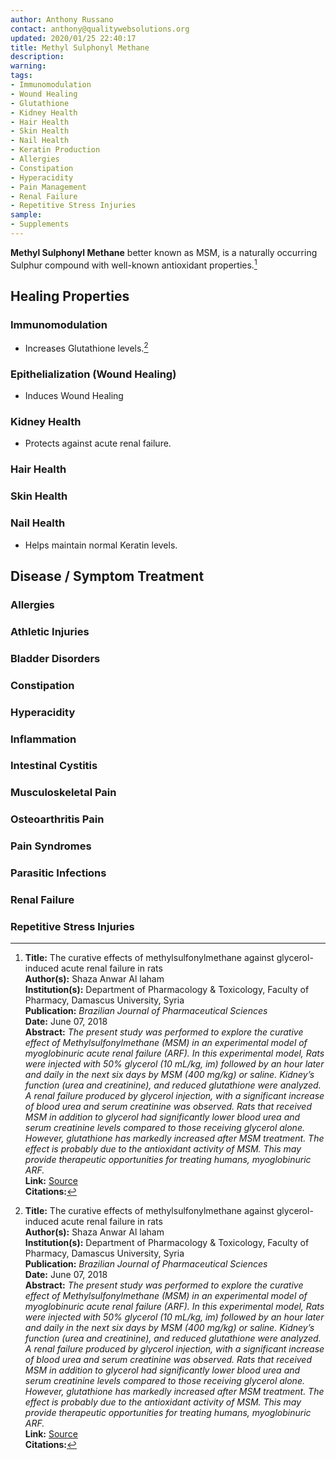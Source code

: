```yaml
---
author: Anthony Russano
contact: anthony@qualitywebsolutions.org
updated: 2020/01/25 22:40:17
title: Methyl Sulphonyl Methane
description:
warning:
tags:
- Immunomodulation
- Wound Healing
- Glutathione
- Kidney Health
- Hair Health
- Skin Health
- Nail Health
- Keratin Production
- Allergies
- Constipation
- Hyperacidity
- Pain Management
- Renal Failure
- Repetitive Stress Injuries
sample:
- Supplements
---
```

**Methyl Sulphonyl Methane** better known as MSM, is a naturally occurring Sulphur compound with well-known antioxidant properties.[^1]

## Healing Properties

### Immunomodulation

- Increases Glutathione levels.[^1]

### Epithelialization (Wound Healing)

- Induces Wound Healing

### Kidney Health

- Protects against acute renal failure.

### Hair Health

### Skin Health

### Nail Health

- Helps maintain normal Keratin levels.

## Disease / Symptom Treatment

### Allergies

### Athletic Injuries

### Bladder Disorders

### Constipation

### Hyperacidity

### Inflammation

### Intestinal Cystitis

### Musculoskeletal Pain

### Osteoarthritis Pain

### Pain Syndromes

### Parasitic Infections

### Renal Failure

### Repetitive Stress Injuries

[^1]: **Title:** The curative effects of methylsulfonylmethane against glycerol-induced acute renal failure in rats<br>**Author(s):** Shaza Anwar Al laham<br>**Institution(s):** Department of Pharmacology & Toxicology, Faculty of Pharmacy, Damascus University, Syria<br>**Publication:** <i>Brazilian Journal of Pharmaceutical Sciences</i><br>**Date:**  June 07, 2018<br>**Abstract:** <i>The present study was performed to explore the curative effect of Methylsulfonylmethane (MSM) in an experimental model of myoglobinuric acute renal failure (ARF). In this experimental model, Rats were injected with 50% glycerol (10 mL/kg, im) followed by an hour later and daily in the next six days by MSM (400 mg/kg) or saline. Kidney’s function (urea and creatinine), and reduced glutathione were analyzed. A renal failure produced by glycerol injection, with a significant increase of blood urea and serum creatinine was observed. Rats that received MSM in addition to glycerol had significantly lower blood urea and serum creatinine levels compared to those receiving glycerol alone. However, glutathione has markedly increased after MSM treatment. The effect is probably due to the antioxidant activity of MSM. This may provide therapeutic opportunities for treating humans, myoglobinuric ARF.</i><br>**Link:** [Source](http://dx.doi.org/10.1590/s2175-97902018000117442)<br>**Citations:**

[^2]: **Study Type:**  Animal Study, Commentary, Human Study: In Vitro - In Vivo - In Silico, Human: Case Report, Meta Analysis, Review<br>**Title:** <br>**Author(s):**  <br>**Institution(s):** <br>**Publication:** <i> </i><br>**Date:** <br>**Abstract:** <i> </i><br>**Link:** [Source]()<br>**Citations:**